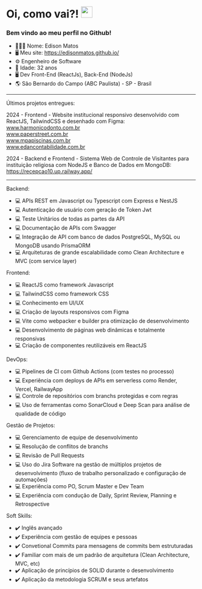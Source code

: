 <h1 align="left">Oi, como vai?! <img src="https://raw.githubusercontent.com/kaueMarques/kaueMarques/master/hi.gif" height="30px" width="30px"></h1>

### Bem vindo ao meu perfil no Github!

- 🙋🏻‍♂️ Nome: Edison Matos
- 🖥️ Meu site: https://edisonmatos.github.io/
- ⚙️ Engenheiro de Software
- 🎂 Idade: 32 anos
- 🖥️ Dev Front-End (ReactJs), Back-End (NodeJs)
- 🌎 São Bernardo do Campo (ABC Paulista) - SP - Brasil
  
____

Últimos projetos entregues:

2024 - Frontend - Website institucional responsivo desenvolvido com ReactJS, TailwindCSS e desenhado com Figma:
<br>
www.harmonicodonto.com.br<br>
www.paperstreet.com.br<br>
www.mpapiscinas.com.br<br>
www.edancontabilidade.com.br

2024 - Backend e Frontend - Sistema Web de Controle de Visitantes para instituição religiosa com NodeJS e Banco de Dados em MongoDB:
<br>
https://recepcao10.up.railway.app/

____

Backend:

- 💻 APIs REST em Javascript ou Typescript com Express e NestJS
- 💻 Autenticação de usuário com geração de Token Jwt
- 💻 Teste Unitários de todas as partes da API
- 💻 Documentação de APIs com Swagger
- 💻 Integração de API com banco de dados PostgreSQL, MySQL ou MongoDB usando PrismaORM
- 💻 Arquiteturas de grande escalabilidade como Clean Architecture e MVC (com service layer)

Frontend:

- 💻 ReactJS como framework Javascript
- 💻 TailwindCSS como framework CSS
- 💻 Conhecimento em UI/UX
- 💻 Criação de layouts responsivos com Figma
- 💻 Vite como webpacker e builder pra otimização de desenvolvimento
- 💻 Desenvolvimento de páginas web dinâmicas e totalmente responsivas
- 💻 Criação de componentes reutilizáveis em ReactJS

DevOps:

- 💻 Pipelines de CI com Github Actions (com testes no processo)
- 💻 Experiência com deploys de APIs em serverless como Render, Vercel, RailwayApp
- 💻 Controle de repositórios com branchs protegidas e com regras
- 💻 Uso de ferramentas como SonarCloud e Deep Scan para análise de qualidade de código

Gestão de Projetos:

- 💻 Gerenciamento de equipe de desenvolvimento
- 💻 Resolução de conflitos de branchs
- 💻 Revisão de Pull Requests
- 💻 Uso do Jira Software na gestão de múltiplos projetos de desenvolvimento (fluxo de trabalho personalizado e configuração de automações)
- 💻 Experiência como PO, Scrum Master e Dev Team
- 💻 Experiência com condução de Daily, Sprint Review, Planning e Retrospective

Soft Skills:

- ✔️ Inglês avançado
- ✔️ Experiência com gestão de equipes e pessoas
- ✔️ Convetional Commits para mensagens de commits bem estruturadas
- ✔️ Familiar com mais de um padrão de arquitetura (Clean Architecture, MVC, etc)
- ✔️ Aplicação de princípios de SOLID durante o desenvolvimento
- ✔️ Aplicação da metodologia SCRUM e seus artefatos

